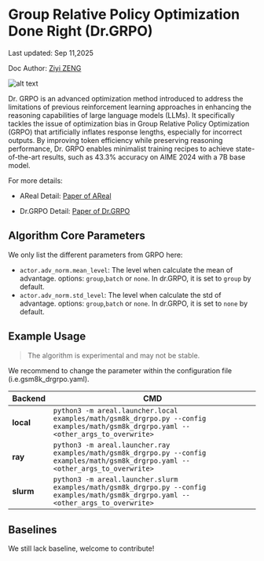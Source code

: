 # Group Relative Policy Optimization Done Right (Dr.GRPO)

Last updated: Sep 11,2025

Doc Author: [Ziyi ZENG](https://github.com/ZiyiTsang)

![alt text](https://pica.zhimg.com/v2-03d7071a0b1d9e11a697f2fb25a50068_1440w.jpg)

Dr. GRPO is an advanced optimization method introduced to address the limitations of
previous reinforcement learning approaches in enhancing the reasoning capabilities of
large language models (LLMs). It specifically tackles the issue of optimization bias in
Group Relative Policy Optimization (GRPO) that artificially inflates response lengths,
especially for incorrect outputs. By improving token efficiency while preserving
reasoning performance, Dr. GRPO enables minimalist training recipes to achieve
state-of-the-art results, such as 43.3% accuracy on AIME 2024 with a 7B base model.

For more details:

- AReal Detail: [Paper of AReal](https://arxiv.org/abs/2505.24298)

- Dr.GRPO Detail: [Paper of Dr.GRPO](https://arxiv.org/abs/2503.20783)

## Algorithm Core Parameters

We only list the different parameters from GRPO here:


- `actor.adv_norm.mean_level`: The level when calculate the mean of advantage. options:
  `group`,`batch` or `none`. In dr.GRPO, it is set to `group` by default.
- `actor.adv_norm.std_level`: The level when calculate the std of advantage. options:
  `group`,`batch` or `none`. In dr.GRPO, it is set to `none` by default.

## Example Usage

> The algorithm is experimental and may not be stable.

We recommend to change the parameter within the configuration file
(i.e.gsm8k_drgrpo.yaml).

| Backend   | CMD                                                                                                                                  |
| --------- | ------------------------------------------------------------------------------------------------------------------------------------ |
| **local** | `python3 -m areal.launcher.local examples/math/gsm8k_drgrpo.py --config examples/math/gsm8k_drgrpo.yaml --<other_args_to_overwrite>` |
| **ray**   | `python3 -m areal.launcher.ray examples/math/gsm8k_drgrpo.py --config examples/math/gsm8k_drgrpo.yaml --<other_args_to_overwrite>`   |
| **slurm** | `python3 -m areal.launcher.slurm examples/math/gsm8k_drgrpo.py --config examples/math/gsm8k_drgrpo.yaml --<other_args_to_overwrite>` |

## Baselines

We still lack baseline, welcome to contribute!
